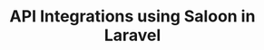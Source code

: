 ---
layout: "../../layouts/BlogPost.astro"
title: API Integrations using Saloon in Laravel
pubDate: 2022-06-14T14:27:16.845Z
description: >-
    We have all been there, we want to integrate with a 3rd party API in Laravel and we ask ourselves &quot;How should I do this?&quot;, is Saloon the right choice for you?
social_image: https://laravelnews.imgix.net/images/saloon-featured.png?ixlib=php-3.3.1
repost: true
source: https://laravel-news.com/api-integrations-using-saloon-in-laravel
partner: Laravel News
---